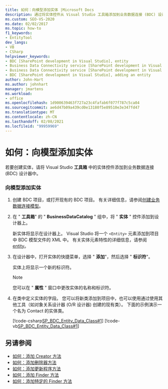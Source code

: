 ```yaml
---
title: 如何：向模型添加实体 |Microsoft Docs
description: 通过将实体控件从 Visual Studio 工具箱添加到业务数据连接 (BDC) 设计器，将实体添加到模型。
ms.custom: SEO-VS-2020
ms.date: 02/02/2017
ms.topic: how-to
f1_keywords:
- EntityTool
dev_langs:
- VB
- CSharp
helpviewer_keywords:
- BDC [SharePoint development in Visual Studio], entity
- Business Data Connectivity service [SharePoint development in Visual Studio], adding an entity
- Business Data Connectivity service [SharePoint development in Visual Studio], entity
- BDC [SharePoint development in Visual Studio], adding an entity
author: John-Hart
ms.author: johnhart
manager: jmartens
ms.workload:
- office
ms.openlocfilehash: 1d900639463f727a23c4fafab6f077f787c5ca04
ms.sourcegitcommit: ae6d47b09a439cd0e13180f5e89510e3e347fd47
ms.translationtype: MT
ms.contentlocale: zh-CN
ms.lasthandoff: 02/08/2021
ms.locfileid: "99959969"
---
```

# <a name="how-to-add-an-entity-to-a-model"></a>如何：向模型添加实体
  若要创建实体，请将 Visual Studio **工具箱** 中的实体控件添加到业务数据连接 (BDC) 设计器中。

### <a name="to-add-an-entity-to-the-model"></a>向模型添加实体

1. 创建 BDC 项目，或打开现有的 BDC 项目。 有关详细信息，请参阅[创建业务数据连接模型](../sharepoint/creating-a-business-data-connectivity-model.md)。

2. 在 " **工具箱**" 的 " **BusinessDataCatalog** " 组中，将 " **实体** " 控件添加到设计器上。

     新实体将显示在设计器上。 Visual Studio 将一个 `<Entity>` 元素添加到项目中 BDC 模型文件的 XML 中。 有关实体元素特性的详细信息，请参阅 [entity](/previous-versions/office/developer/sharepoint-2010/ee558325(v=office.14))。

3. 在设计器中，打开实体的快捷菜单，选择 " **添加**"，然后选择 " **标识符**"。

     实体上将显示一个新的标识符。

    > [!NOTE]
    > 您可以在 " **属性** " 窗口中更改实体的名称和标识符。

4. 在类中定义实体的字段。 您可以将新类添加到项目中，也可以使用通过使用其他工具（如对象关系设计器 (O/R 设计器) 创建的现有类）。 下面的示例演示一个名为 Contact 的实体类。

     [!code-csharp[SP_BDC_Entity_Data_Class#1](../sharepoint/codesnippet/CSharp/sp_bdc_entity_data_class/bdcmodel1/contact.cs#1)]
     [!code-vb[SP_BDC_Entity_Data_Class#1](../sharepoint/codesnippet/VisualBasic/sp_bdc_entity_data_class/bdcmodel1/contact.vb#1)]

## <a name="see-also"></a>另请参阅
- [如何：添加 Creator 方法](../sharepoint/how-to-add-a-creator-method.md)
- [如何：添加删除器方法](../sharepoint/how-to-add-a-deleter-method.md)
- [如何：添加更新程序方法](../sharepoint/how-to-add-an-updater-method.md)
- [如何：添加 Finder 方法](../sharepoint/how-to-add-a-finder-method.md)
- [如何：添加特定的 Finder 方法](../sharepoint/how-to-add-a-specific-finder-method.md)
